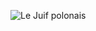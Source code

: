 ![Le Juif polonais](https://upload.wikimedia.org/wikipedia/commons/thumb/b/bb/Pigeon_Point_Lighthouse_%282016%29.jpg/400px-Pigeon_Point_Lighthouse_%282016%29.jpg)